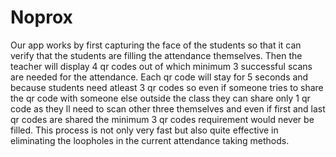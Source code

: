 # Noprox
Our app works by first capturing the face of the students so that it can verify that the students are filling the attendance themselves.
Then the teacher will display 4 qr codes out of which minimum 3 successful scans are needed for the attendance.
Each qr code will stay for 5 seconds and because students need atleast 3 qr codes so even if someone tries to share the qr code with someone else outside the class they can share only 1 qr code as they ll need to scan other three themselves and even if first and last qr codes are shared the minimum 3 qr codes requirement would never be filled.
This process is not only very fast but also quite effective in eliminating the loopholes in the current attendance taking methods.
